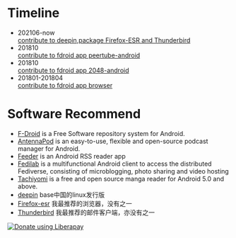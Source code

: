 # Timeline
- 202106-now  
  [contribute to deepin,package Firefox-ESR and Thunderbird](https://bbs.deepin.org/mine/post)
- 201810  
  [contribute to fdroid app peertube-android](https://github.com/sschueller/peertube-android/commits?author=lishoujun)
- 201810  
  [contribute to fdroid app 2048-android](https://github.com/uberspot/2048-android/pulls?utf8=%E2%9C%93&q=is%3Apr+author%3Alishoujun)
- 201801-201804  
  [contribute to fdroid app browser](https://github.com/scoute-dich/browser/pulls?utf8=%E2%9C%93&q=is%3Apr+author%3Alishoujun)  

# Software Recommend
- [F-Droid](https://github.com/f-droid/fdroidclient) is a Free Software repository system for Android.
- [AntennaPod](https://github.com/AntennaPod/AntennaPod) is an easy-to-use, flexible and open-source podcast manager for Android.
- [Feeder](https://gitlab.com/spacecowboy/Feeder) is an Android RSS reader app
- [Fedilab](https://framagit.org/tom79/fedilab) is a multifunctional Android client to access the distributed Fediverse, consisting of microblogging, photo sharing and video hosting
- [Tachiyomi](https://github.com/inorichi/tachiyomi) is a free and open source manga reader for Android 5.0 and above.
- [deepin](https://www.deepin.org/zh/)  base中国的linux发行版
- [Firefox-esr](https://www.mozilla.org/zh-CN/firefox/enterprise/)  我最推荐的浏览器，没有之一
- [Thunderbird](https://www.thunderbird.net/zh-CN/)  我最推荐的邮件客户端，亦没有之一



<script src="https://liberapay.com/lishoujun/widgets/button.js"></script>
<noscript><a href="https://liberapay.com/lishoujun/donate"><img alt="Donate using Liberapay" src="https://liberapay.com/assets/widgets/donate.svg"></a></noscript>
